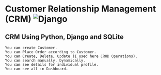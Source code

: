 # Customer Relationship Management (CRM) ![Django](https://img.shields.io/badge/-Django-%23092E20?style=flat-square&logo=Django&logoColor=white)
## CRM Using Python, Django and SQLite
```
You can create Customer.
You can Place Order according to Customer.
You can Create, Delete, Update (I used here CRUD Operations).
You can search manually, Dynamically.
You can see details for individual profile.
You can see all in Dashboard.
```
